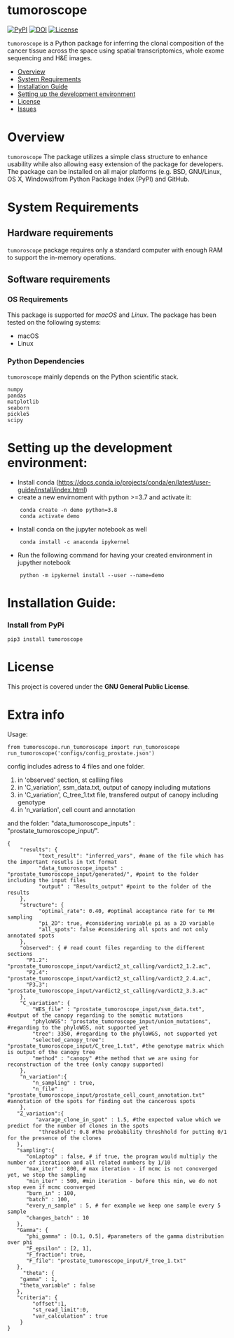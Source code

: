 # tumoroscope

[![PyPI](https://img.shields.io/pypi/v/mgcpy.svg)](https://pypi.org/project/tumoroscope/)
[![DOI](https://zenodo.org/badge/147731955.svg)](https://doi.org/10.1101/2022.09.22.508914)
[![License](https://img.shields.io/badge/License-GNU%20GPL-blue)](https://opensource.org/licenses/gpl-license)


`tumoroscope` is a Python package for inferring the clonal composition of the cancer tissue across the space using spatial transcriptomics, whole exome sequencing and H&E images.  

- [Overview](#overview)
- [System Requirements](#system-requirements)
- [Installation Guide](#installation-guide)
- [Setting up the development environment](#setting-up-the-development-environment)
- [License](#license)
- [Issues](https://github.com/neurodata/mgcpy/issues)

# Overview
``tumoroscope``  The package utilizes a simple class structure to enhance usability while also allowing easy extension of the package for developers. The package can be installed on all major platforms (e.g. BSD, GNU/Linux, OS X, Windows)from Python Package Index (PyPI) and GitHub.

# System Requirements
## Hardware requirements
`tumoroscope` package requires only a standard computer with enough RAM to support the in-memory operations.

## Software requirements
### OS Requirements
This package is supported for *macOS* and *Linux*. The package has been tested on the following systems:
+ macOS
+ Linux

### Python Dependencies
`tumoroscope` mainly depends on the Python scientific stack.

```
numpy
pandas
matplotlib
seaborn
pickle5
scipy
```

# Setting up the development environment:

- Install conda (https://docs.conda.io/projects/conda/en/latest/user-guide/install/index.html)
- create a new envirnoment with python >=3.7 and activate it:
```
    conda create -n demo python=3.8
    conda activate demo
```

- Install conda on the jupyter notebook as well 
```
    conda install -c anaconda ipykernel
```
- Run the following command for having your created environment in jupyther notebook
```
    python -m ipykernel install --user --name=demo
```

# Installation Guide:

### Install from PyPi
```
pip3 install tumoroscope
```

# License

This project is covered under the **GNU General Public License**.


# Extra info

Usage:
```
from tumoroscope.run_tumoroscope import run_tumoroscope
run_tumoroscope('configs/config_prostate.json')
``` 
config includes adress to 4 files and one folder. 

1. in 'observed' section, st calliing files 
2. in 'C_variation', ssm_data.txt, output of canopy including mutations
3. in 'C_variation', C_tree_1.txt file, transfered output of canopy including genotype
4. in 'n_variation', cell count and annotation

and the folder: "data_tumoroscope_inputs" : "prostate_tumoroscope_input/".


```
{
    "results": {
          "text_result": "inferred_vars", #name of the file which has the important resutls in txt format
          "data_tumoroscope_inputs" : "prostate_tumoroscope_input/generated/", #point to the folder including the input files
          "output" : "Results_output" #point to the folder of the results
    },
    "structure": {
          "optimal_rate": 0.40, #optimal acceptance rate for te MH sampling
          "pi_2D": true, #considering variable pi as a 2D variable 
          "all_spots": false #considering all spots and not only annotated spots
    },
    "observed": { # read count files regarding to the different sections
      "P1.2": "prostate_tumoroscope_input/vardict2_st_calling/vardict2_1.2.ac",
      "P2.4": "prostate_tumoroscope_input/vardict2_st_calling/vardict2_2.4.ac",
      "P3.3": "prostate_tumoroscope_input/vardict2_st_calling/vardict2_3.3.ac"
    },
    "C_variation": {
        "WES_file" : "prostate_tumoroscope_input/ssm_data.txt", #output of the canopy regarding to the somatic mutations 
        "phyloWGS": "prostate_tumoroscope_input/union_mutations", #regarding to the phyloWGS, not supported yet
        "tree": 3350, #regarding to the phyloWGS, not supported yet
        "selected_canopy_tree": "prostate_tumoroscope_input/C_tree_1.txt", #the genotype matrix which is output of the canopy tree
        "method" : "canopy" #the method that we are using for reconstruction of the tree (only canopy supported) 
    },
    "n_variation":{
        "n_sampling" : true,
        "n_file" : "prostate_tumoroscope_input/prostate_cell_count_annotation.txt" #annotation of the spots for finding out the cancerous spots
    },
   "Z_variation":{
         "avarage_clone_in_spot" : 1.5, #the expected value which we predict for the number of clones in the spots
          "threshold": 0.8 #the probability threshhold for putting 0/1 for the presence of the clones
   },
   "sampling":{
      "onLaptop" : false, # if true, the program would multiply the number of iteratioon and all related numbers by 1/10
      "max_iter" : 800, # max iteration - if mcmc is not conoverged yet, we stop the sampling
      "min_iter" : 500, #min iteration - before this min, we do not stop even if mcmc coonverged
      "burn_in" : 100, 
      "batch" : 100,
      "every_n_sample" : 5, # for example we keep one sample every 5 sample
      "changes_batch" : 10
   },
   "Gamma": {
      "phi_gamma" : [0.1, 0.5], #parameters of the gamma distribution over phi 
      "F_epsilon" : [2, 1], 
      "F_fraction": true,
      "F_file": "prostate_tumoroscope_input/F_tree_1.txt"
   },
     "theta": {
    "gamma" : 1,
    "theta_variable" : false
   },
   "criteria": {
        "offset":1,
        "st_read_limit":0,
        "var_calculation" : true
    }
}

```


